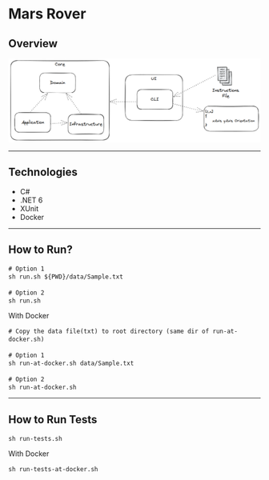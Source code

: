 # Mars Rover

## Overview

![Image](./docs/diagram.png)

---

## Technologies
- C#
- .NET 6
- XUnit
- Docker

---

## How to Run?


```shell
# Option 1
sh run.sh ${PWD}/data/Sample.txt

# Option 2
sh run.sh
```

With Docker


```shell
# Copy the data file(txt) to root directory (same dir of run-at-docker.sh)

# Option 1
sh run-at-docker.sh data/Sample.txt

# Option 2
sh run-at-docker.sh
```

---

## How to Run Tests

```shell
sh run-tests.sh
```

With Docker

```shell
sh run-tests-at-docker.sh
```